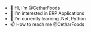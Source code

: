 - 👋 Hi, I’m @CetharFoods
- 👀 I’m interested in ERP Applications
- 🌱 I’m currently learning .Net, Python
- 📫 How to reach me @CetharFoods

<!---
CetharFoods/CetharFoods is a ✨ special ✨ repository because its `README.md` (this file) appears on your GitHub profile.
You can click the Preview link to take a look at your changes.
--->
